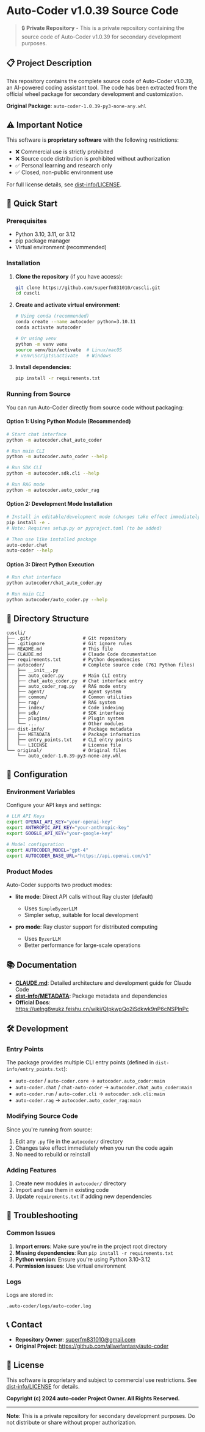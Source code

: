 # Auto-Coder v1.0.39 Source Code

> 🔒 **Private Repository** - This is a private repository containing the source code of Auto-Coder v1.0.39 for secondary development purposes.

## 📋 Project Description

This repository contains the complete source code of Auto-Coder v1.0.39, an AI-powered coding assistant tool. The code has been extracted from the official wheel package for secondary development and customization.

**Original Package**: `auto-coder-1.0.39-py3-none-any.whl`

## ⚠️ Important Notice

This software is **proprietary software** with the following restrictions:
- ❌ Commercial use is strictly prohibited
- ❌ Source code distribution is prohibited without authorization
- ✅ Personal learning and research only
- ✅ Closed, non-public environment use

For full license details, see [dist-info/LICENSE](dist-info/LICENSE).

## 🚀 Quick Start

### Prerequisites

- Python 3.10, 3.11, or 3.12
- pip package manager
- Virtual environment (recommended)

### Installation

1. **Clone the repository** (if you have access):
   ```bash
   git clone https://github.com/superfm831010/cuscli.git
   cd cuscli
   ```

2. **Create and activate virtual environment**:
   ```bash
   # Using conda (recommended)
   conda create --name autocoder python=3.10.11
   conda activate autocoder

   # Or using venv
   python -m venv venv
   source venv/bin/activate  # Linux/macOS
   # venv\Scripts\activate   # Windows
   ```

3. **Install dependencies**:
   ```bash
   pip install -r requirements.txt
   ```

### Running from Source

You can run Auto-Coder directly from source code without packaging:

#### Option 1: Using Python Module (Recommended)

```bash
# Start chat interface
python -m autocoder.chat_auto_coder

# Run main CLI
python -m autocoder.auto_coder --help

# Run SDK CLI
python -m autocoder.sdk.cli --help

# Run RAG mode
python -m autocoder.auto_coder_rag
```

#### Option 2: Development Mode Installation

```bash
# Install in editable/development mode (changes take effect immediately)
pip install -e .
# Note: Requires setup.py or pyproject.toml (to be added)

# Then use like installed package
auto-coder.chat
auto-coder --help
```

#### Option 3: Direct Python Execution

```bash
# Run chat interface
python autocoder/chat_auto_coder.py

# Run main CLI
python autocoder/auto_coder.py --help
```

## 📁 Directory Structure

```
cuscli/
├── .git/                   # Git repository
├── .gitignore              # Git ignore rules
├── README.md               # This file
├── CLAUDE.md               # Claude Code documentation
├── requirements.txt        # Python dependencies
├── autocoder/              # Complete source code (761 Python files)
│   ├── __init__.py
│   ├── auto_coder.py       # Main CLI entry
│   ├── chat_auto_coder.py  # Chat interface entry
│   ├── auto_coder_rag.py   # RAG mode entry
│   ├── agent/              # Agent system
│   ├── common/             # Common utilities
│   ├── rag/                # RAG system
│   ├── index/              # Code indexing
│   ├── sdk/                # SDK interface
│   ├── plugins/            # Plugin system
│   └── ...                 # Other modules
├── dist-info/              # Package metadata
│   ├── METADATA            # Package information
│   ├── entry_points.txt    # CLI entry points
│   └── LICENSE             # License file
└── original/               # Original files
    └── auto_coder-1.0.39-py3-none-any.whl
```

## 🔧 Configuration

### Environment Variables

Configure your API keys and settings:

```bash
# LLM API Keys
export OPENAI_API_KEY="your-openai-key"
export ANTHROPIC_API_KEY="your-anthropic-key"
export GOOGLE_API_KEY="your-google-key"

# Model configuration
export AUTOCODER_MODEL="gpt-4"
export AUTOCODER_BASE_URL="https://api.openai.com/v1"
```

### Product Modes

Auto-Coder supports two product modes:

- **lite mode**: Direct API calls without Ray cluster (default)
  - Uses `SimpleByzerLLM`
  - Simpler setup, suitable for local development

- **pro mode**: Ray cluster support for distributed computing
  - Uses `ByzerLLM`
  - Better performance for large-scale operations

## 📚 Documentation

- **[CLAUDE.md](CLAUDE.md)**: Detailed architecture and development guide for Claude Code
- **[dist-info/METADATA](dist-info/METADATA)**: Package metadata and dependencies
- **Official Docs**: https://uelng8wukz.feishu.cn/wiki/QIpkwpQo2iSdkwk9nP6cNSPlnPc

## 🛠️ Development

### Entry Points

The package provides multiple CLI entry points (defined in `dist-info/entry_points.txt`):

- `auto-coder` / `auto-coder.core` → `autocoder.auto_coder:main`
- `auto-coder.chat` / `chat-auto-coder` → `autocoder.chat_auto_coder:main`
- `auto-coder.run` / `auto-coder.cli` → `autocoder.sdk.cli:main`
- `auto-coder.rag` → `autocoder.auto_coder_rag:main`

### Modifying Source Code

Since you're running from source:

1. Edit any `.py` file in the `autocoder/` directory
2. Changes take effect immediately when you run the code again
3. No need to rebuild or reinstall

### Adding Features

1. Create new modules in `autocoder/` directory
2. Import and use them in existing code
3. Update `requirements.txt` if adding new dependencies

## 🐛 Troubleshooting

### Common Issues

1. **Import errors**: Make sure you're in the project root directory
2. **Missing dependencies**: Run `pip install -r requirements.txt`
3. **Python version**: Ensure you're using Python 3.10-3.12
4. **Permission issues**: Use virtual environment

### Logs

Logs are stored in:
```
.auto-coder/logs/auto-coder.log
```

## 📞 Contact

- **Repository Owner**: superfm831010@gmail.com
- **Original Project**: https://github.com/allwefantasy/auto-coder

## 📄 License

This software is proprietary and subject to commercial use restrictions. See [dist-info/LICENSE](dist-info/LICENSE) for details.

**Copyright (c) 2024 auto-coder Project Owner. All Rights Reserved.**

---

**Note**: This is a private repository for secondary development purposes. Do not distribute or share without proper authorization.
